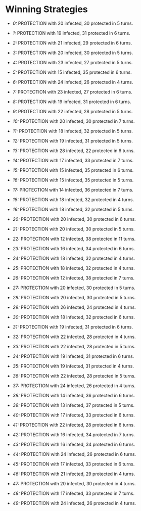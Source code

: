 # Winning Strategies

* _0:_ PROTECTION with 20 infected, 30 protected in 5 turns.


* _1:_ PROTECTION with 19 infected, 31 protected in 6 turns.


* _2:_ PROTECTION with 21 infected, 29 protected in 6 turns.


* _3:_ PROTECTION with 20 infected, 30 protected in 5 turns.


* _4:_ PROTECTION with 23 infected, 27 protected in 5 turns.


* _5:_ PROTECTION with 15 infected, 35 protected in 6 turns.


* _6:_ PROTECTION with 24 infected, 26 protected in 4 turns.


* _7:_ PROTECTION with 23 infected, 27 protected in 6 turns.


* _8:_ PROTECTION with 19 infected, 31 protected in 6 turns.


* _9:_ PROTECTION with 22 infected, 28 protected in 5 turns.


* _10:_ PROTECTION with 20 infected, 30 protected in 7 turns.


* _11:_ PROTECTION with 18 infected, 32 protected in 5 turns.


* _12:_ PROTECTION with 19 infected, 31 protected in 5 turns.


* _13:_ PROTECTION with 28 infected, 22 protected in 6 turns.


* _14:_ PROTECTION with 17 infected, 33 protected in 7 turns.


* _15:_ PROTECTION with 15 infected, 35 protected in 6 turns.


* _16:_ PROTECTION with 15 infected, 35 protected in 5 turns.


* _17:_ PROTECTION with 14 infected, 36 protected in 7 turns.


* _18:_ PROTECTION with 18 infected, 32 protected in 4 turns.


* _19:_ PROTECTION with 18 infected, 32 protected in 5 turns.


* _20:_ PROTECTION with 20 infected, 30 protected in 6 turns.


* _21:_ PROTECTION with 20 infected, 30 protected in 5 turns.


* _22:_ PROTECTION with 12 infected, 38 protected in 11 turns.


* _23:_ PROTECTION with 16 infected, 34 protected in 6 turns.


* _24:_ PROTECTION with 18 infected, 32 protected in 4 turns.


* _25:_ PROTECTION with 18 infected, 32 protected in 4 turns.


* _26:_ PROTECTION with 12 infected, 38 protected in 7 turns.


* _27:_ PROTECTION with 20 infected, 30 protected in 5 turns.


* _28:_ PROTECTION with 20 infected, 30 protected in 5 turns.


* _29:_ PROTECTION with 26 infected, 24 protected in 4 turns.


* _30:_ PROTECTION with 18 infected, 32 protected in 6 turns.


* _31:_ PROTECTION with 19 infected, 31 protected in 6 turns.


* _32:_ PROTECTION with 22 infected, 28 protected in 4 turns.


* _33:_ PROTECTION with 22 infected, 28 protected in 5 turns.


* _34:_ PROTECTION with 19 infected, 31 protected in 6 turns.


* _35:_ PROTECTION with 19 infected, 31 protected in 4 turns.


* _36:_ PROTECTION with 22 infected, 28 protected in 5 turns.


* _37:_ PROTECTION with 24 infected, 26 protected in 4 turns.


* _38:_ PROTECTION with 14 infected, 36 protected in 6 turns.


* _39:_ PROTECTION with 13 infected, 37 protected in 5 turns.


* _40:_ PROTECTION with 17 infected, 33 protected in 6 turns.


* _41:_ PROTECTION with 22 infected, 28 protected in 6 turns.


* _42:_ PROTECTION with 16 infected, 34 protected in 7 turns.


* _43:_ PROTECTION with 16 infected, 34 protected in 6 turns.


* _44:_ PROTECTION with 24 infected, 26 protected in 6 turns.


* _45:_ PROTECTION with 17 infected, 33 protected in 6 turns.


* _46:_ PROTECTION with 21 infected, 29 protected in 4 turns.


* _47:_ PROTECTION with 20 infected, 30 protected in 4 turns.


* _48:_ PROTECTION with 17 infected, 33 protected in 7 turns.


* _49:_ PROTECTION with 24 infected, 26 protected in 4 turns.


